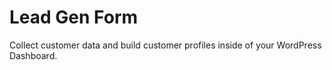 # Lead Gen Form
Collect customer data and build customer profiles inside of your WordPress Dashboard.